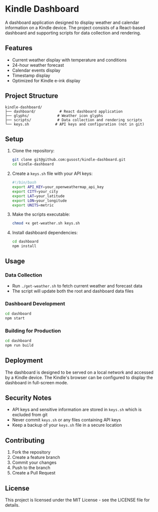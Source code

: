 # Kindle Dashboard

A dashboard application designed to display weather and calendar information on a Kindle device. The project consists of a React-based dashboard and supporting scripts for data collection and rendering.

## Features

- Current weather display with temperature and conditions
- 24-hour weather forecast
- Calendar events display
- Timestamp display
- Optimized for Kindle e-ink display

## Project Structure

```
kindle-dashboard/
├── dashboard/           # React dashboard application
├── glyphs/             # Weather icon glyphs
├── scripts/            # Data collection and rendering scripts
└── keys.sh            # API keys and configuration (not in git)
```

## Setup

1. Clone the repository:
   ```bash
   git clone git@github.com:gusost/kindle-dashboard.git
   cd kindle-dashboard
   ```

2. Create a `keys.sh` file with your API keys:
   ```bash
   #!/bin/bash
   export API_KEY=your_openweathermap_api_key
   export CITY=your_city
   export LAT=your_latitude
   export LON=your_longitude
   export UNITS=metric
   ```

3. Make the scripts executable:
   ```bash
   chmod +x get-weather.sh keys.sh
   ```

4. Install dashboard dependencies:
   ```bash
   cd dashboard
   npm install
   ```

## Usage

### Data Collection

- Run `./get-weather.sh` to fetch current weather and forecast data
- The script will update both the root and dashboard data files

### Dashboard Development

```bash
cd dashboard
npm start
```

### Building for Production

```bash
cd dashboard
npm run build
```

## Deployment

The dashboard is designed to be served on a local network and accessed by a Kindle device. The Kindle's browser can be configured to display the dashboard in full-screen mode.

## Security Notes

- API keys and sensitive information are stored in `keys.sh` which is excluded from git
- Never commit `keys.sh` or any files containing API keys
- Keep a backup of your `keys.sh` file in a secure location

## Contributing

1. Fork the repository
2. Create a feature branch
3. Commit your changes
4. Push to the branch
5. Create a Pull Request

## License

This project is licensed under the MIT License - see the LICENSE file for details. 